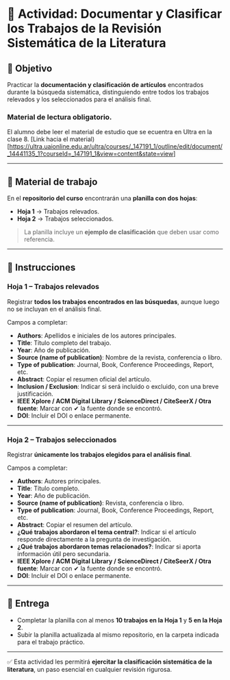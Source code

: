 # 📝 Actividad: Documentar y Clasificar los Trabajos de la Revisión Sistemática de la Literatura  

## 🎯 Objetivo  
Practicar la **documentación y clasificación de artículos** encontrados durante la búsqueda sistemática, distinguiendo entre todos los trabajos relevados y los seleccionados para el análisis final.  

### Material de lectura obligatorio.
El alumno debe leer el material de estudio que se ecuentra en Ultra en la clase 8. 
[Link hacia el material)[https://ultra.uaionline.edu.ar/ultra/courses/_147191_1/outline/edit/document/_14441135_1?courseId=_147191_1&view=content&state=view]

---

## 📂 Material de trabajo  
En el **repositorio del curso** encontrarán una **planilla con dos hojas**:  
- **Hoja 1** → Trabajos relevados.  
- **Hoja 2** → Trabajos seleccionados.  

> La planilla incluye un **ejemplo de clasificación** que deben usar como referencia.  

---

## 🔹 Instrucciones  

### Hoja 1 – Trabajos relevados  
Registrar **todos los trabajos encontrados en las búsquedas**, aunque luego no se incluyan en el análisis final.  

Campos a completar:  
- **Authors**: Apellidos e iniciales de los autores principales.  
- **Title**: Título completo del trabajo.  
- **Year**: Año de publicación.  
- **Source (name of publication)**: Nombre de la revista, conferencia o libro.  
- **Type of publication**: Journal, Book, Conference Proceedings, Report, etc.  
- **Abstract**: Copiar el resumen oficial del artículo.  
- **Inclusion / Exclusion**: Indicar si será incluido o excluido, con una breve justificación.  
- **IEEE Xplore / ACM Digital Library / ScienceDirect / CiteSeerX / Otra fuente**: Marcar con ✔ la fuente donde se encontró.  
- **DOI**: Incluir el DOI o enlace permanente.  

---

### Hoja 2 – Trabajos seleccionados  
Registrar **únicamente los trabajos elegidos para el análisis final**.  

Campos a completar:  
- **Authors**: Autores principales.  
- **Title**: Título completo.  
- **Year**: Año de publicación.  
- **Source (name of publication)**: Revista, conferencia o libro.  
- **Type of publication**: Journal, Book, Conference Proceedings, Report, etc.  
- **Abstract**: Copiar el resumen del artículo.  
- **¿Qué trabajos abordaron el tema central?**: Indicar si el artículo responde directamente a la pregunta de investigación.  
- **¿Qué trabajos abordaron temas relacionados?**: Indicar si aporta información útil pero secundaria.  
- **IEEE Xplore / ACM Digital Library / ScienceDirect / CiteSeerX / Otra fuente**: Marcar con ✔ la fuente donde se encontró.  
- **DOI**: Incluir el DOI o enlace permanente.  

---

## 🔹 Entrega  
- Completar la planilla con al menos **10 trabajos en la Hoja 1** y **5 en la Hoja 2**.  
- Subir la planilla actualizada al mismo repositorio, en la carpeta indicada para el trabajo práctico.  

---

✅ Esta actividad les permitirá **ejercitar la clasificación sistemática de la literatura**, un paso esencial en cualquier revisión rigurosa.  
